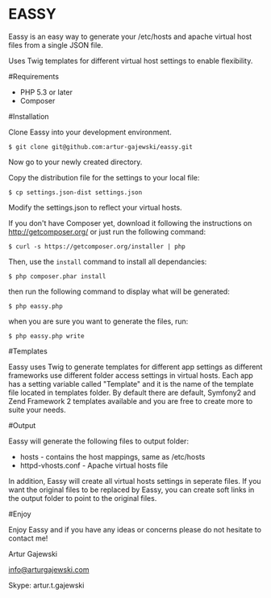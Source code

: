EASSY
=====

Eassy is an easy way to generate your /etc/hosts and apache virtual host files from a single JSON file.

Uses Twig templates for different virtual host settings to enable flexibility.

#Requirements

- PHP 5.3 or later
- Composer

#Installation

Clone Eassy into your development environment.

    $ git clone git@github.com:artur-gajewski/eassy.git

Now go to your newly created directory.

Copy the distribution file for the settings to your local file:

    $ cp settings.json-dist settings.json

Modify the settings.json to reflect your virtual hosts.

If you don't have Composer yet, download it following the instructions on
http://getcomposer.org/ or just run the following command:

    $ curl -s https://getcomposer.org/installer | php

Then, use the `install` command to install all dependancies:

    $ php composer.phar install

then run the following command to display what will be generated:

    $ php eassy.php

when you are sure you want to generate the files, run:

    $ php eassy.php write

#Templates

Eassy uses Twig to generate templates for different app settings as different frameworks use different folder access
settings in virtual hosts. Each app has a setting variable called "Template" and it is the name of the template file
located in templates folder. By default there are default, Symfony2 and Zend Framework 2 templates available and you
are free to create more to suite your needs.

#Output

Eassy will generate the following files to output folder:

- hosts - contains the host mappings, same as /etc/hosts
- httpd-vhosts.conf - Apache virtual hosts file

In addition, Eassy will create all virtual hosts settings in seperate files.
If you want the original files to be replaced by Eassy, you can create soft links in the output folder to
point to the original files.

#Enjoy

Enjoy Eassy and if you have any ideas or concerns please do not hesitate to contact me!

Artur Gajewski

info@arturgajewski.com

Skype: artur.t.gajewski